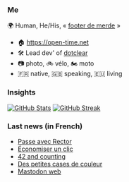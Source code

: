 ### Me

🌍 Human, He/His, « [footer de merde](https://open-time.net/post/2013/07/17/La-veritable-histoire-du-Footer-de-merde-) » 
* 🏠 https://open-time.net 
* 🛠️ Lead dev' of [dotclear](https://git.dotclear.org/dev/dotclear)
* 📷 photo, 🚲 vélo, 🏍️ moto 
* 🇫🇷 native, 🇬🇧 speaking, 🇪🇺 living

### Insights

[![GitHub Stats](https://github-readme-stats.vercel.app/api?username=franck-paul)](https://github.com/franck-paul)
[![GitHub Streak](https://github-readme-streak-stats.herokuapp.com?user=franck-paul)](https://git.io/streak-stats)

### Last news (in French)

<!-- BLOG-POST-LIST:START -->
- [Passe avec Rector](https://open-time.net/post/2023/01/13/Passe-avec-Rector)
- [Économiser un clic](https://open-time.net/post/2023/01/12/Economiser-un-clic)
- [42 and counting](https://open-time.net/post/2023/01/11/42-and-counting)
- [Des petites cases de couleur](https://open-time.net/post/2023/01/10/Des-petites-cases-de-couleur)
- [Mastodon web](https://open-time.net/post/2023/01/09/Mastodon-web)
<!-- BLOG-POST-LIST:END -->
